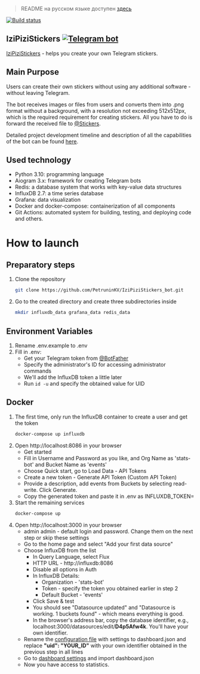 > README на русском языке доступен [здесь](README.ru.md)

[![Build status](https://github.com/PetruninKV/telebot_make_foto_for_sticker/actions/workflows/checks.yml/badge.svg?branch=master)](https://github.com/PetruninKV/telebot_make_foto_for_sticker/actions/workflows/checks.yml)

## IziPiziStickers [![Telegram bot](https://img.shields.io/badge/bot-online-success?style=plastick&logo=telegram&labelColor=FCFCFC)](https://t.me/make_photo_for_sticker_bot)

[IziPiziStickers](https://t.me/make_photo_for_sticker_bot) - helps you create your own Telegram stickers.

## Main Purpose
Users can create their own stickers without using any additional software - without leaving Telegram.

The bot receives images or files from users and converts them into .png format without a background, with a resolution not exceeding 512x512px, which is the required requirement for creating stickers. All you have to do is forward the received file to [@Stickers](https://t.me/Stickers).

Detailed project development timeline and description of all the capabilities of the bot can be found [here](description.md).

## Used technology
- Python 3.10: programming language
- Aiogram 3.x: framework for creating Telegram bots
- Redis: a database system that works with key-value data structures
- InfluxDB 2.7: a time series database
- Grafana: data visualization
- Docker and docker-compose: containerization of all components
- Git Actions: automated system for building, testing, and deploying code
  and others.

# How to launch

## Preparatory steps
1. Clone the repository
    ```bash
   git clone https://github.com/PetruninKV/IziPiziStickers_bot.git
    ```
2. Go to the created directory and create three subdirectories inside
    ```bash
   mkdir influxdb_data grafana_data redis_data
    ```

## Environment Variables
1. Rename .env.example to .env
2. Fill in .env:
   - Get your Telegram token from [@BotFather](https://t.me/BotFather)
   - Specify the administrator's ID for accessing administrator commands
   - We'll add the InfluxDB token a little later
   - Run ```id -u``` and specify the obtained value for UID

## Docker
1. The first time, only run the InfluxDB container to create a user and get the token
    ```bash
   docker-compose up influxdb
    ```
2. Open http://localhost:8086 in your browser
   - Get started
   - Fill in Username and Password as you like, and Org Name as 'stats-bot' and Bucket Name as 'events'
   - Choose Quick start, go to Load Data - API Tokens
   - Create a new token - Generate API Token (Custom API Token)
   - Provide a description, add events from Buckets by selecting read-write. Click Generate.
   - Copy the generated token and paste it in .env as INFLUXDB_TOKEN=
3. Start the remaining services
    ```bash
   docker-compose up
    ```
4. Open http://localhost:3000 in your browser
   - admin admin - default login and password. Change them on the next step or skip these settings
   - Go to the home page and select "Add your first data source"
   - Choose InfluxDB from the list
     - In Query Language, select Flux
     - HTTP URL - http://influxdb:8086
     - Disable all options in Auth
     - In InfluxDB Details:
       - Organization - 'stats-bot'
       - Token - specify the token you obtained earlier in step 2
       - Default Bucket - 'events'
     - Click Save & test
     - You should see "Datasource updated" and "Datasource is working. 1 buckets found" - which means everything is good.
     - In the browser's address bar, copy the database identifier, e.g., localhost:3000/datasources/edit/<b>D4p5Afw4k</b>. You'll have your own identifier.
   - Rename the [configuration file](dashboard.example.json) with settings to dashboard.json and replace <b>"uid": "YOUR_ID"</b> with your own identifier obtained in the previous step in all lines
   - Go to [dashboard settings](http://localhost:3000/dashboard/import) and import dashboard.json
   - Now you have access to statistics.
